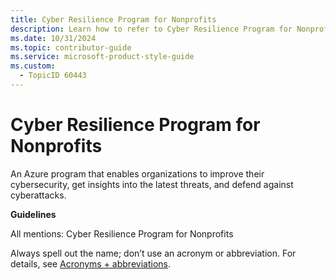 ```yaml
---
title: Cyber Resilience Program for Nonprofits
description: Learn how to refer to Cyber Resilience Program for Nonprofits in your content.
ms.date: 10/31/2024
ms.topic: contributor-guide
ms.service: microsoft-product-style-guide
ms.custom:
  - TopicID 60443
---
```



# Cyber Resilience Program for Nonprofits

An Azure program that enables organizations to improve their cybersecurity, get insights into the latest threats, and defend against cyberattacks.  

**Guidelines**  

All mentions: Cyber Resilience Program for Nonprofits  

Always spell out the name; don’t use an acronym or abbreviation. For details, see [Acronyms + abbreviations](~\acronyms-and-abbreviations.md).  

  